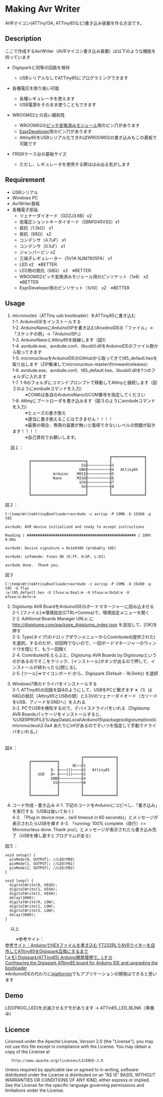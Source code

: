 ﻿Making Avr Writer
====

AVRマイコン(ATTiny13A, ATTiny85など)書き込み装置を作る方法です。

## Description

ここで作成するAvrWriter（AVRマイコン書き込み装置）は以下のような機能を持っています

- Digisparkと同等の回路を保持
    - USBシリアルなしでATTiny85にプログラミングできます

- 各種電圧を取り扱い可能
    - 各種レギュレータを使えます
    - USB電源をそのまま使うこともできます

- WROOM02との高い親和性
    - WROOM02の[ピッチ変換済みモジュール](https://www.switch-science.com/catalog/2347/)用のピン穴があります
    - [EsprDeveloper](https://www.switch-science.com/catalog/2500/)用のピン穴があります
    - Attiny85をUSBシリアル化できればWROOM02の書き込みもこの基板で可能です

- FRISKケース台の基板サイズ
    - ただし、レギュレータを使用する際ははみ出る気がします

## Requirement

* USBシリアル
* Windows PC
* AvrWriter基板
* 各種電子部品
  * ツェナーダイオード（GDZJ3.6B）x2  
  * 低電圧ショットキーダイオード（SBM1045VSS）x1  
  * 抵抗（1.5kΩ） x1
  * 抵抗（68Ω） x2
  * コンデンサ（4.7uF） x1
  * コンデンサ（0.1uF） x1
  * ジャンパーピン x2
  * 三端子レギュレーター（5V1A NJM7805FA） x1  
  * LED x2　※BETTER  
  * LED用の抵抗（68Ω） x2　※BETTER
  * WROOM02ピッチ変換済みモジュール用のピンソケット（1x8） x2　※BETTER
  * EsprDeveloper用のピンソケット（1x10） x2　※BETTER

## Usage

1. micronucles（ATTiny usb bootloader）をATTiny85に書き込む  
   1-1. ArduinoIDEをインストールする  
   1-2. ArduinoNanoにArduinoISPを書き込む(AruidnoIDEの「ファイル」→「スケッチの例」→「ArduinoISP」)  
   1-3. ArduinoNanoとAttiny85を結線します（図1）    
   1-4. avrdude.exe、avrdude.conf、libusb0.dllをArduinoIDEのファイル群から取ってきます  
   1-5. micronucleusをArduinoIDEのGitHubから取ってきてt85_default.hexを取り出します（ZIP解凍してmicronucleus-master\firmware\releases）  
   1-6. avrdude.exe、avrdude.conf、t85_default.hex、libusb0.dllを1つのフォルダに入れます    
   1-7. 1-6のフォルダにコマンドプロンプトで移動してAttinyと接続します（図２のようにavrdudeコマンドを入力）    
   　　　※COM6は各自のArduinoNanoのCOM番号を指定してください  
   1-8. Attinyにブートローダを書き込みます（図３のようにavrdudeコマンドを入力）  
   　　　※ヒューズの書き換え  
   　　　※適当に書き換えることはできません！！！！  
   　　　※最悪の場合、専用の装置が無いと復帰できないレベルの問題が起きます！！！！  
   　　　※自己責任でお願いします。  
  
  　
図１：
```
                                                ╔═══════════════╗
           ╔═════════════════════════╗          ║               ║
           ║                       SS╬──────────╬1              ║
           ║                      GND╬──────────╬4   Attiny85   ║
           ║          Arduino    MOSI╬──────────╬5              ║
           ║          Nano       MISO╬──────────╬6              ║
           ║                      SCK╬──────────╬7              ║
           ║                       5V╬──────────╬8              ║
           ║                         ║          ║               ║
           ╚═════════════════════════╝          ╚═══════════════╝
```
図２：
```
C:\temp\WriteAttinyBootloader>avrdude -c avrisp -P COM6 -b 19200 -p t85

avrdude: AVR device initialized and ready to accept instructions

Reading | ################################################## | 100% 0.09s

avrdude: Device signature = 0x1e930b (probably t85)

avrdude: safemode: Fuses OK (E:FF, H:DF, L:62)

avrdude done.  Thank you.
```
図３
```
C:\temp\WriteAttinyBootloader>avrdude -c avrisp -P COM6 -b 19200 -p t85 -U flas
:w:t85_default.hex -U lfuse:w:0xe1:m -U hfuse:w:0x5d:m -U efuse:w:0xfe:m
```

2. Digistump AVR BoardをArduinoIDEのボードマネージャーに読み込ませる  
   2-1. [ファイル]=>環境設定(CTRL+Comma)で、環境設定メニューを開く  
   2-2. Adittional Boards Manager URLs: に http://digistump.com/package_digistump_index.json を追加して、[OK]を押す  
   2-3. Type(タイプ)のドロップダウンメニューからContributed(提供された)を選択。するのだが、初回時でないので、一回ボードマネージャーのウィンドウを閉じて、もう一回開く  
   2-4. Contributedをえらぶと、Digistump AVR Boards by Digistumpというのがあるのでそこをクリック、[インストール]ボタンが出るので押して、インストールが終わったら[閉じる]。  
   2-5. [ツール]=>マイコンボード:から、Digispark (Default - 16.5mhz) を選択  

3. Windows7用のドライバをインストールする  
   3-1. ATTiny85の回路を図4のようにして、USBをPCと繋ぎます ※（1）は68Ωの抵抗（Attiny85とUSBの間）と3.3Vのツェナーダイオード（カソードをUSB、アノードをGNDへ）を入れる    
   3-2. PCでUSBを検知するので、デバイスドライバをいれる（Digistump AVR Boardsパッケージをインストールすると、 %USERPROFILE%\AppData\Local\Arduino15\packages\digistump\tools\micronucleus\2.0a4 あたりにinfがあるのでそいつを指定して手動でドライバをいれる。）  
  　
  
図4
：
```
                                   ╔═══════════════╗
           ╔════════════╗          ║               ║
           ║            ║      NC──╬1              ║
           ║         D- ╬───(1)────╬2   Attiny85   ║
           ║   USB   D+ ╬───(1)────╬3              ║
           ║         GND╬──────────╬4              ║
           ║          5V╬──────────╬8              ║
           ║            ║          ║               ║
           ║            ║          ║               ║
           ╚════════════╝          ╚═══════════════╝
```

4. コード作成・書き込み
   4-1. 下記のコードをArduinoにコピペし、「書き込み」を実行する（USBは抜いておく）  
   4-2. 「Plug in device now... (will timeout in 60 seconds)」とメッセージが表示されたらUSBを挿す 
   4-3. 「running: 100% complete（改行）>> Micronucleus done. Thank you!」とメッセージが表示されたら書き込み完了（USBを挿し直すとプログラムが走る） 
  
図５：
```
void setup() {                
  pinMode(0, OUTPUT); //LED(PB0)
  pinMode(1, OUTPUT); //LED(PB1)   
  pinMode(2, OUTPUT); //LED(PB2)   
}

void loop() {
  digitalWrite(0, HIGH);
  digitalWrite(1, HIGH);
  digitalWrite(2, HIGH);
  delay(3000);
  digitalWrite(0, LOW);
  digitalWrite(1, LOW); 
  digitalWrite(2, LOW); 
  delay(3000);
}
```
　
以上  
  
　   　
※参考サイト：  
[参考サイト：ArduinoでHEXファイルを書き込む](http://blog.livedoor.jp/hymne333/archives/4710525.html)
[FT232RLでAVRライターを自作してATtiny85をDigispark互換にするまで](https://qiita.com/erukiti/items/0a51d959082e242e2e2a)  
[[メモ] Digispark(ATTiny85) Arduino開発環境で、Lチカ](https://qiita.com/mt08/items/df4ed8c659b205d1fa1e)  
[Configuring the Digispark ATtiny85 board for Arduino IDE and upgrading the bootloader](https://gist.github.com/Ircama/22707e938e9c8f169d9fe187797a2a2c)   
※ArduinoIDEの代わりに[platformio](http://qiita.com/erukiti/items/74a848489ec102841b66)でもアプリケーションの開発はできると思います  

## Demo

LED(PROG_LED)を点滅させるデモがあります → ATTin85_LED_BLINK（準備中）

## Licence

   Licensed under the Apache License, Version 2.0 (the "License");
   you may not use this file except in compliance with the License.
   You may obtain a copy of the License at

       http://www.apache.org/licenses/LICENSE-2.0

   Unless required by applicable law or agreed to in writing, software
   distributed under the License is distributed on an "AS IS" BASIS,
   WITHOUT WARRANTIES OR CONDITIONS OF ANY KIND, either express or implied.
   See the License for the specific language governing permissions and
   limitations under the License.

